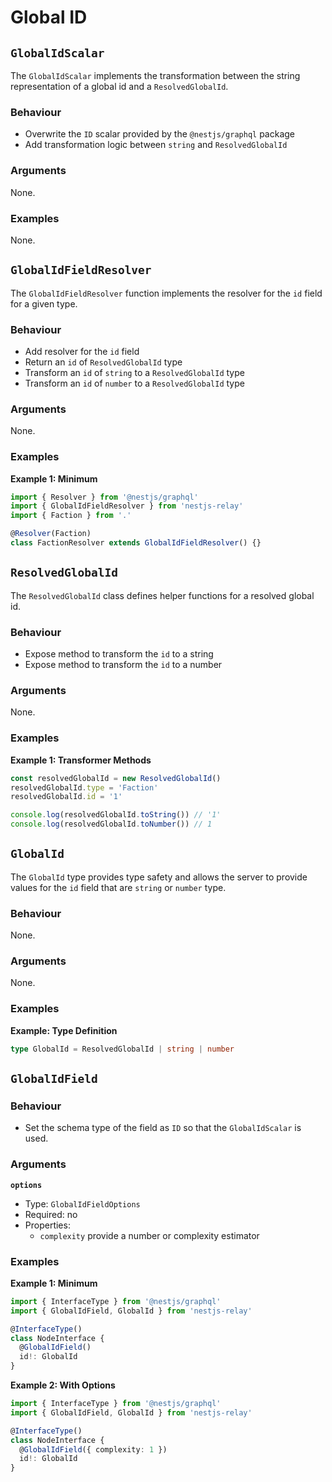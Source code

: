 # Global ID

## `GlobalIdScalar`

The `GlobalIdScalar` implements the transformation between the string representation of a global id and a `ResolvedGlobalId`.

### Behaviour

- Overwrite the `ID` scalar provided by the `@nestjs/graphql` package
- Add transformation logic between `string` and `ResolvedGlobalId`

### Arguments

None.

### Examples

None.

## `GlobalIdFieldResolver`

The `GlobalIdFieldResolver` function implements the resolver for the `id` field for a given type.

### Behaviour

- Add resolver for the `id` field
- Return an `id` of `ResolvedGlobalId` type
- Transform an `id` of `string` to a `ResolvedGlobalId` type
- Transform an `id` of `number` to a `ResolvedGlobalId` type

### Arguments

None.

### Examples

**Example 1: Minimum**
```typescript
import { Resolver } from '@nestjs/graphql'
import { GlobalIdFieldResolver } from 'nestjs-relay'
import { Faction } from '.'

@Resolver(Faction)
class FactionResolver extends GlobalIdFieldResolver() {}
```

## `ResolvedGlobalId`

The `ResolvedGlobalId` class defines helper functions for a resolved global id.

### Behaviour

- Expose method to transform the `id` to a string
- Expose method to transform the `id` to a number

### Arguments

None.

### Examples

**Example 1: Transformer Methods**
```typescript
const resolvedGlobalId = new ResolvedGlobalId()
resolvedGlobalId.type = 'Faction'
resolvedGlobalId.id = '1'

console.log(resolvedGlobalId.toString()) // '1'
console.log(resolvedGlobalId.toNumber()) // 1
```

## `GlobalId`

The `GlobalId` type provides type safety and allows the server to provide values for the `id` field that are `string` or `number` type.

### Behaviour

None.

### Arguments

None.

### Examples

**Example: Type Definition**
```typescript
type GlobalId = ResolvedGlobalId | string | number
```

## `GlobalIdField`

### Behaviour

- Set the schema type of the field as `ID` so that the `GlobalIdScalar` is used.

### Arguments

**`options`**
- Type: `GlobalIdFieldOptions`
- Required: no
- Properties:
  - `complexity` provide a number or complexity estimator

### Examples

**Example 1: Minimum**
```typescript
import { InterfaceType } from '@nestjs/graphql'
import { GlobalIdField, GlobalId } from 'nestjs-relay'

@InterfaceType()
class NodeInterface {
  @GlobalIdField()
  id!: GlobalId
}
```

**Example 2: With Options**
```typescript
import { InterfaceType } from '@nestjs/graphql'
import { GlobalIdField, GlobalId } from 'nestjs-relay'

@InterfaceType()
class NodeInterface {
  @GlobalIdField({ complexity: 1 })
  id!: GlobalId
}
```
